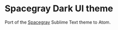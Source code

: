 # Spacegray Dark UI theme

Port of the [Spacegray](http://kkga.github.io/spacegray) Sublime Text theme to Atom.
